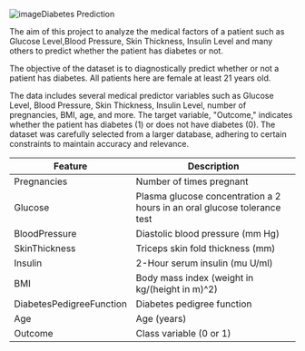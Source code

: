 ![image](https://github.com/user-attachments/assets/e625e2e0-5e23-473d-ac30-ab8fde41ecbe)Diabetes Prediction

The aim of this project to analyze the medical factors of a patient such as Glucose Level,Blood Pressure, 
Skin Thickness, Insulin Level and many others to predict whether the patient has diabetes or not.

The objective of the dataset is to diagnostically predict whether or not a patient has diabetes.
All patients here are female at least 21 years old.

The data includes several medical predictor variables such as Glucose Level, Blood Pressure, Skin Thickness, 
Insulin Level, number of pregnancies, BMI, age, and more. The target variable, "Outcome," indicates whether the 
patient has diabetes (1) or does not have diabetes (0). The dataset was carefully selected from a larger database,
adhering to certain constraints to maintain accuracy and relevance.

| Feature                  | Description                                                    |
| ------------------------ | -------------------------------------------------------------- |
| Pregnancies              | Number of times pregnant                                       |
| Glucose                  | Plasma glucose concentration a 2 hours in an oral glucose tolerance test |
| BloodPressure            | Diastolic blood pressure (mm Hg)                               |
| SkinThickness            | Triceps skin fold thickness (mm)                               |
| Insulin                  | 2-Hour serum insulin (mu U/ml)                                 |
| BMI                      | Body mass index (weight in kg/(height in m)^2)                 |
| DiabetesPedigreeFunction | Diabetes pedigree function                                     |
| Age                      | Age (years)                                                    |
| Outcome                  | Class variable (0 or 1)                                        |
